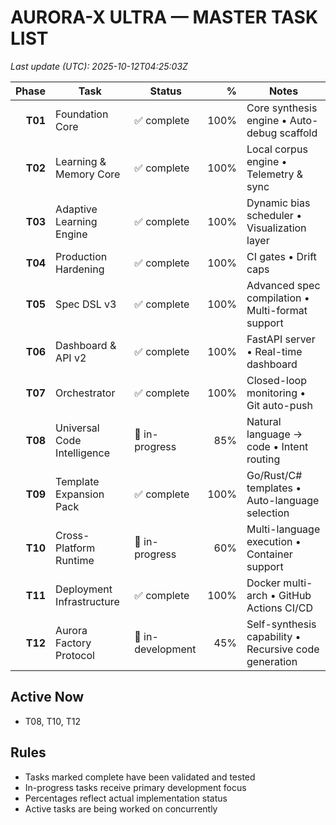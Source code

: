 # AURORA-X ULTRA — MASTER TASK LIST

_Last update (UTC): 2025-10-12T04:25:03Z_

| Phase | Task | Status | % | Notes |
|------:|------|--------|---:|-------|
| **T01** | Foundation Core | ✅ complete | 100% | Core synthesis engine • Auto-debug scaffold |
| **T02** | Learning & Memory Core | ✅ complete | 100% | Local corpus engine • Telemetry & sync |
| **T03** | Adaptive Learning Engine | ✅ complete | 100% | Dynamic bias scheduler • Visualization layer |
| **T04** | Production Hardening | ✅ complete | 100% | CI gates • Drift caps |
| **T05** | Spec DSL v3 | ✅ complete | 100% | Advanced spec compilation • Multi-format support |
| **T06** | Dashboard & API v2 | ✅ complete | 100% | FastAPI server • Real-time dashboard |
| **T07** | Orchestrator | ✅ complete | 100% | Closed-loop monitoring • Git auto-push |
| **T08** | Universal Code Intelligence | 🚀 in-progress | 85% | Natural language → code • Intent routing |
| **T09** | Template Expansion Pack | ✅ complete | 100% | Go/Rust/C# templates • Auto-language selection |
| **T10** | Cross-Platform Runtime | 🚀 in-progress | 60% | Multi-language execution • Container support |
| **T11** | Deployment Infrastructure | ✅ complete | 100% | Docker multi-arch • GitHub Actions CI/CD |
| **T12** | Aurora Factory Protocol | 🔧 in-development | 45% | Self-synthesis capability • Recursive code generation |

## Active Now

- T08, T10, T12

## Rules

- Tasks marked complete have been validated and tested
- In-progress tasks receive primary development focus
- Percentages reflect actual implementation status
- Active tasks are being worked on concurrently